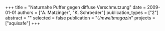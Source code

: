 +++
title = "Naturnahe Puffer gegen diffuse Verschmutzung"
date = 2009-01-01
authors = ["A. Matzinger", "K. Schroeder"]
publication_types = ["2"]
abstract = ""
selected = false
publication = "*Umweltmagazin*"
projects = ["aquisafe"]
+++

